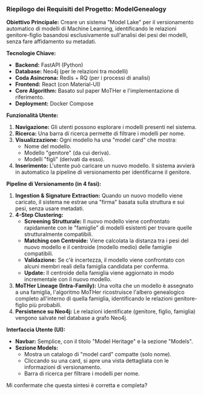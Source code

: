 ### Riepilogo dei Requisiti del Progetto: ModelGenealogy

**Obiettivo Principale:** Creare un sistema "Model Lake" per il versionamento automatico di modelli di Machine Learning, identificando le relazioni genitore-figlio basandosi esclusivamente sull'analisi dei pesi dei modelli, senza fare affidamento su metadati.

**Tecnologie Chiave:**
*   **Backend:** FastAPI (Python)
*   **Database:** Neo4j (per le relazioni tra modelli)
*   **Coda Asincrona:** Redis + RQ (per i processi di analisi)
*   **Frontend:** React (con Material-UI)
*   **Core Algorithm:** Basato sul paper MoTHer e l'implementazione di riferimento.
*   **Deployment:** Docker Compose

**Funzionalità Utente:**
1.  **Navigazione:** Gli utenti possono esplorare i modelli presenti nel sistema.
2.  **Ricerca:** Una barra di ricerca permette di filtrare i modelli per nome.
3.  **Visualizzazione:** Ogni modello ha una "model card" che mostra:
    *   Nome del modello.
    *   Modello "genitore" (da cui deriva).
    *   Modelli "figli" (derivati da esso).
4.  **Inserimento:** L'utente può caricare un nuovo modello. Il sistema avvierà in automatico la pipeline di versionamento per identificarne il genitore.

**Pipeline di Versionamento (in 4 fasi):**
1.  **Ingestion & Signature Extraction:** Quando un nuovo modello viene caricato, il sistema ne estrae una "firma" basata sulla struttura e sui pesi, senza usare metadati.
2.  **4-Step Clustering:**
    *   **Screening Strutturale:** Il nuovo modello viene confrontato rapidamente con le "famiglie" di modelli esistenti per trovare quelle strutturalmente compatibili.
    *   **Matching con Centroide:** Viene calcolata la distanza tra i pesi del nuovo modello e il centroide (modello medio) delle famiglie compatibili.
    *   **Validazione:** Se c'è incertezza, il modello viene confrontato con alcuni membri reali della famiglia candidata per conferma.
    *   **Update:** Il centroide della famiglia viene aggiornato in modo incrementale con il nuovo modello.
3.  **MoTHer Lineage (Intra-Family):** Una volta che un modello è assegnato a una famiglia, l'algoritmo MoTHer ricostruisce l'albero genealogico completo all'interno di quella famiglia, identificando le relazioni genitore-figlio più probabili.
4.  **Persistence su Neo4j:** Le relazioni identificate (genitore, figlio, famiglia) vengono salvate nel database a grafo Neo4j.

**Interfaccia Utente (UI):**
*   **Navbar:** Semplice, con il titolo "Model Heritage" e la sezione "Models".
*   **Sezione Models:**
    *   Mostra un catalogo di "model card" compatte (solo nome).
    *   Cliccando su una card, si apre una vista dettagliata con le informazioni di versionamento.
    *   Barra di ricerca per filtrare i modelli per nome.

Mi confermate che questa sintesi è corretta e completa?

